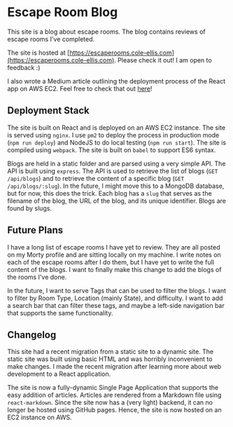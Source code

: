 # Escape Room Blog

This site is a blog about escape rooms. The blog contains reviews of escape rooms I've completed.

The site is hosted at [https://escaperooms.cole-ellis.com](https://escaperooms.cole-ellis.com).  Please check it out! I am open to feedback :)

I also wrote a Medium article outlining the deployment process of the React app on AWS EC2.  Feel free to check that out [here](https://medium.com/@echoscorpion/deploying-a-react-app-web-server-on-aws-ec2-24dd1adcb0c6)!

## Deployment Stack

The site is built on React and is deployed on an AWS EC2 instance. The site is served using `nginx`.  I use `pm2` to deploy the process in production mode (`npm run deploy`) and NodeJS to do local testing (`npm run start`).  The site is compiled using `webpack`.  The site is built on `babel` to support ES6 syntax.


Blogs are held in a static folder and are parsed using a very simple API.  The API is built using `express`.  The API is used to retrieve the list of blogs (`GET /api/blogs`) and to retrieve the content of a specific blog (`GET /api/blogs/:slug`).  In the future, I might move this to a MongoDB database, but for now, this does the trick. Each blog has a `slug` that serves as the filename of the blog, the URL of the blog, and its unique identifier.  Blogs are found by slugs.

## Future Plans
I have a long list of escape rooms I have yet to review. They are all posted on my Morty profile and are sitting locally on my machine. I write notes on each of the escape rooms after I do them, but I have yet to write the full content of the blogs. I want to finally make this change to add the blogs of the rooms I've done.

In the future, I want to serve Tags that can be used to filter the blogs. I want to filter by Room Type, Location (mainly State), and difficulty. I want to add a search bar that can filter these tags, and maybe a left-side navigation bar that supports the same functionality.

## Changelog
This site had a recent migration from a static site to a dynamic site. The static site was built using basic HTML and was horribly inconvenient to make changes. I made the recent migration after learning more about web development to a React application.

The site is now a fully-dynamic Single Page Application that supports the easy addition of articles.  Articles are rendered from a Markdown file using `react-markdown`.  Since the site now has a (very light) backend, it can no longer be hosted using GitHub pages. Hence, the site is now hosted on an EC2 instance on AWS.